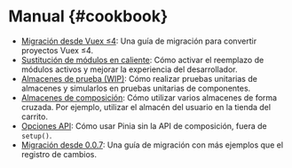 # Manual {#cookbook}

- [Migración desde Vuex ≤4](./migration-vuex.md): Una guía de migración para convertir proyectos Vuex ≤4.
- [Sustitución de módulos en caliente](./hot-module-replacement.md): Cómo activar el reemplazo de módulos activos y mejorar la experiencia del desarrollador.
- [Almacenes de prueba (WIP)](./testing.md): Cómo realizar pruebas unitarias de almacenes y simularlos en pruebas unitarias de componentes.
- [Almacenes de composición](./composing-stores.md): Cómo utilizar varios almacenes de forma cruzada. Por ejemplo, utilizar el almacén del usuario en la tienda del carrito.
- [Opciones API](./options-api.md): Cómo usar Pinia sin la API de composición, fuera de `setup()`.
- [Migración desde 0.0.7](./migration-0-0-7.md): Una guía de migración con más ejemplos que el registro de cambios.
